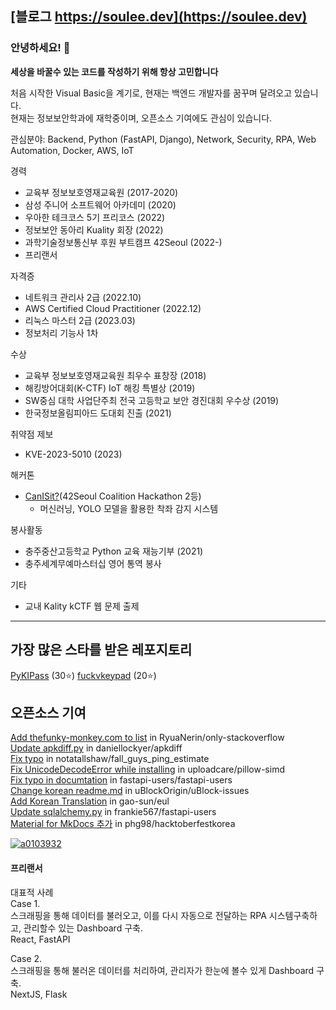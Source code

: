 ## [블로그 https://soulee.dev](https://soulee.dev)

### 안녕하세요! 👋
**세상을 바꿀수 있는 코드를 작성하기 위해 항상 고민합니다**

처음 시작한 Visual Basic을 계기로, 현재는 백엔드 개발자를 꿈꾸며 달려오고 있습니다.  
현재는 정보보안학과에 재학중이며, 오픈소스 기여에도 관심이 있습니다.  

관심분야: Backend, Python (FastAPI, Django), Network, Security, RPA, Web Automation, Docker, AWS, IoT

경력
- 교육부 정보보호영재교육원 (2017-2020)
- 삼성 주니어 소프트웨어 아카데미 (2020)
- 우아한 테크코스 5기 프리코스 (2022)
- 정보보안 동아리 Kuality 회장 (2022)
- 과학기술정보통신부 후원 부트캠프 42Seoul (2022-)
- 프리랜서

자격증
- 네트워크 관리사 2급 (2022.10)
- AWS Certified Cloud Practitioner (2022.12)
- 리눅스 마스터 2급 (2023.03)
- 정보처리 기능사 1차

수상
- 교육부 정보보호영재교육원 최우수 표창장 (2018)
- 해킹방어대회(K-CTF) IoT 해킹 특별상 (2019)
- SW중심 대학 사업단주최 전국 고등학교 보안 경진대회 우수상 (2019)
- 한국정보올림피아드 도대회 진출 (2021)

취약점 제보
- KVE-2023-5010 (2023)

해커톤
- [CanISit?](https://github.com/HiHoi/CanISit)(42Seoul Coalition Hackathon 2등)
  - 머신러닝, YOLO 모델을 활용한 착좌 감지 시스템

봉사활동
- 충주중산고등학교 Python 교육 재능기부 (2021)
- 충주세계무예마스터십 영어 통역 봉사

기타
 - 교내 Kality kCTF 웹 문제 출제

---

## 가장 많은 스타를 받은 레포지토리
[PyKIPass](https://github.com/alus20x/PyKIPass) (30⭐)
[fuckvkeypad](https://github.com/soulee-dev/fuckvkeypad) (20⭐)

## 오픈소스 기여
[Add thefunky-monkey.com to list](https://github.com/RyuaNerin/only-stackoverflow/pull/55) in RyuaNerin/only-stackoverflow  
[Update apkdiff.py](https://github.com/daniellockyer/apkdiff/pull/7) in daniellockyer/apkdiff  
[Fix typo](https://github.com/notatallshaw/fall_guys_ping_estimate/pull/50) in notatallshaw/fall_guys_ping_estimate  
[Fix UnicodeDecodeError while installing](https://github.com/uploadcare/pillow-simd/pull/107) in uploadcare/pillow-simd  
[Fix typo in documtation](https://github.com/fastapi-users/fastapi-users/pull/640) in fastapi-users/fastapi-users  
[Change korean readme.md](https://github.com/uBlockOrigin/uBlock-issues/issues/1560) in uBlockOrigin/uBlock-issues  
[Add Korean Translation](https://github.com/gao-sun/eul/pull/89) in gao-sun/eul  
[Update sqlalchemy.py](https://github.com/frankie567/fastapi-users/pull/344) in frankie567/fastapi-users  
[Material for MkDocs 추가](https://github.com/phg98/hacktoberfestkorea/pull/6) in phg98/hacktoberfestkorea  

[![a0103932](http://mazassumnida.wtf/api/generate_badge?boj=a0103932)](https://solved.ac/a0103932)

#### 프리랜서
대표적 사례  
Case 1.  
스크래핑을 통해 데이터를 불러오고, 이를 다시 자동으로 전달하는 RPA 시스템구축하고, 관리할수 있는 Dashboard 구축.  
React, FastAPI

Case 2.  
스크래핑을 통해 불러온 데이터를 처리하여, 관리자가 한눈에 볼수 있게 Dashboard 구축.  
NextJS, Flask
